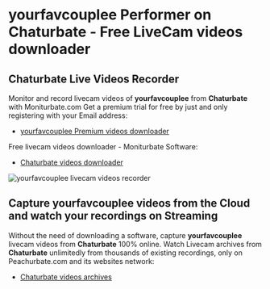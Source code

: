 # yourfavcouplee Performer on Chaturbate - Free LiveCam videos downloader

## Chaturbate Live Videos Recorder

Monitor and record livecam videos of **yourfavcouplee** from **Chaturbate** with Moniturbate.com
Get a premium trial for free by just and only registering with your Email address:
* [yourfavcouplee Premium videos downloader](https://moniturbate.com/request-demo-licence-key.html)

Free livecam videos downloader - Moniturbate Software:
* [Chaturbate videos downloader](https://moniturbate.com/moniturbate-download-software.html)

![yourfavcouplee livecam videos recorder](https://peachurnet.com/templates/moniturbate-software.png)


## Capture yourfavcouplee videos from the Cloud and watch your recordings on Streaming

Without the need of downloading a software, capture **yourfavcouplee** livecam videos from **Chaturbate** 100% online.
Watch Livecam archives from **Chaturbate** unlimitedly from thousands of existing recordings, only on Peachurbate.com and its websites network:
* [Chaturbate videos archives](https://peachurnet.com/)